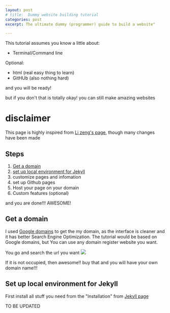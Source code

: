 ```yaml
---
layout: post
# title:  Dummy website building tutorial
categories: post
excerpt: The ultimate dummy (programmer) guide to build a website"

---
```


This tutorial assumes you know a little about:

*  Terminal/Command line

Optional:

*  html (real easy thing to learn)
*  GitHUb (also nothing hard)


and you will be ready!

but if you don't that is totally okay! you can still make amazing websites 

# disclaimer

This page is highly inspired from [Li zeng's page](https://zenglix.github.io/personal_website/), though many changes have been made 

## Steps

1. [Get a domain](#Get-a-domain)
2. [set up local environment for Jekyll](#Set-up-local-environment-for-Jekyll)
3. customize pages and infomation
4. set up Github pages
5. Host your page on your domain
6. Custom features (optional)

and you are done!!! AWESOME!

## Get a domain

I used [Google domains](https://domains.google.com/) to get the my domain, as the interface is cleaner and it has better Search Engine Optimization. The tutorial would be based on Google domains, but You can use any domain register website you want.

You go and search the url you want 
![](:path\google-domains.png)

If it is not occupied, then awesome!! buy that and you will have your own domain name!!!


## Set up local environment for Jekyll

First install all stuff you need from the "Installation" from [Jekyll page](https://jekyllrb.com/docs/installation/)





 TO BE UPDATED